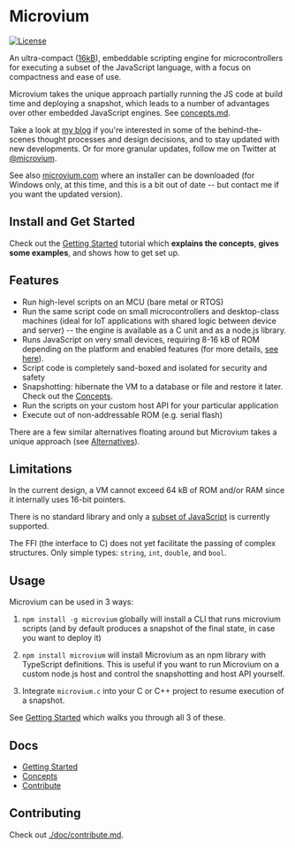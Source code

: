 # Microvium

[![License](https://img.shields.io/badge/license-MIT-green.svg)](./LICENSE)

An ultra-compact ([16kB](./doc/native-host/memory-usage.md)), embeddable scripting engine for microcontrollers for executing a subset of the JavaScript language, with a focus on compactness and ease of use.

Microvium takes the unique approach partially running the JS code at build time and deploying a snapshot, which leads to a number of advantages over other embedded JavaScript engines. See [concepts.md](./doc/concepts.md).

Take a look at [my blog](https://coder-mike.com/behind-microvium/) if you're interested in some of the behind-the-scenes thought processes and design decisions, and to stay updated with new developments. Or for more granular updates, follow me on Twitter at [@microvium](https://twitter.com/microvium).

See also [microvium.com](https://microvium.com/) where an installer can be downloaded (for Windows only, at this time, and this is a bit out of date -- but contact me if you want the updated version).

## Install and Get Started

Check out the [Getting Started](./doc/getting-started.md) tutorial which **explains the concepts**, **gives some examples**, and shows how to get set up.

## Features

  - Run high-level scripts on an MCU (bare metal or RTOS)
  - Run the same script code on small microcontrollers and desktop-class machines (ideal for IoT applications with shared logic between device and server) -- the engine is available as a C unit and as a node.js library.
  - Runs JavaScript on very small devices, requiring 8-16 kB of ROM depending on the platform and enabled features (for more details, [see here](./doc/native-host/memory-usage.md)).
  - Script code is completely sand-boxed and isolated for security and safety
  - Snapshotting: hibernate the VM to a database or file and restore it later. Check out the [Concepts](./doc/concepts.md).
  - Run the scripts on your custom host API for your particular application
  - Execute out of non-addressable ROM (e.g. serial flash)

There are a few similar alternatives floating around but Microvium takes a unique approach (see [Alternatives](./doc/alternatives.md)).

## Limitations

In the current design, a VM cannot exceed 64 kB of ROM and/or RAM since it internally uses 16-bit pointers.

There is no standard library and only a [subset of JavaScript](./doc/supported-language.md) is currently supported.

The FFI (the interface to C) does not yet facilitate the passing of complex structures. Only simple types: `string`, `int`, `double`, and `bool`.

## Usage

Microvium can be used in 3 ways:

  1. `npm install -g microvium` globally will install a CLI that runs microvium scripts (and by default produces a snapshot of the final state, in case you want to deploy it)

  2. `npm install microvium` will install Microvium as an npm library with TypeScript definitions. This is useful if you want to run Microvium on a custom node.js host and control the snapshotting and host API yourself.

  3. Integrate `microvium.c` into your C or C++ project to resume execution of a snapshot.

See [Getting Started](./doc/getting-started.md) which walks you through all 3 of these.

## Docs

  - [Getting Started](./doc/getting-started.md)
  - [Concepts](./doc/concepts.md)
  - [Contribute](./doc/contribute.md)

## Contributing

Check out [./doc/contribute.md](./doc/contribute.md).
